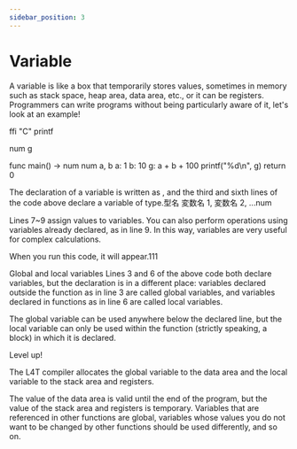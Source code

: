 ```yaml
---
sidebar_position: 3
---
```


# Variable

A variable is like a box that temporarily stores values, sometimes in memory such as stack space, heap area, data area, etc., or it can be registers. Programmers can write programs without being particularly aware of it, let's look at an example!

ffi "C" printf

num g

func main() -> num
num a, b
a: 1
b: 10
g: a + b + 100
printf("%d\n", g)
return 0

The declaration of a variable is written as , and the third and sixth lines of the code above declare a variable of type.型名 変数名 1, 変数名 2, ...num

Lines 7~9 assign values to variables. You can also perform operations using variables already declared, as in line 9. In this way, variables are very useful for complex calculations.

When you run this code, it will appear.111

Global and local variables
Lines 3 and 6 of the above code both declare variables, but the declaration is in a different place: variables declared outside the function as in line 3 are called global variables, and variables declared in functions as in line 6 are called local variables.

The global variable can be used anywhere below the declared line, but the local variable can only be used within the function (strictly speaking, a block) in which it is declared.

Level up!

The L4T compiler allocates the global variable to the data area and the local variable to the stack area and registers.

The value of the data area is valid until the end of the program, but the value of the stack area and registers is temporary. Variables that are referenced in other functions are global, variables whose values you do not want to be changed by other functions should be used differently, and so on.
